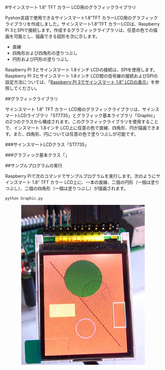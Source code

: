 #サインスマート 1.8″ TFT カラー LCD用のグラフィックライブラリ

Pyshon言語で使用できるサインスマート1.8″TFT カラーLCD用のグラフィックライブラリを作成しました。サインスマート1.8″TFT カラーLCDは、Raspberry Pi 3とSPIで接続します。作成するグラフィックライブラリは、任意の色での描画を可能とし、描画できる図形を次に示します。

* 直線
* 四角形および四角形の塗りつぶし
* 円形および円形の塗りつぶし

Raspberry PI 3とサインスマート 1.8インチ LCDの接続は、SPIを使用します。Raspberry PI 3とサインスマート 1.8インチ LCD間の信号線の接続およびSPIの設定方法については、「[Raspberry PI 3でサインスマート 1.8″ LCDの表示](http://tomosoft.jp/design/?p=7944)」を参照してください。

##グラフィックライブラリ

サインスマート 1.8″ TFT カラー LCD用のグラフィックライブラリは、サインスマートLCDライブラリ「ST7735」とグラフィック基本ライブラリ「Graphic」の2つのクラスから構成されます。このグラフィックライブラリを使用することで、インスマート 1.8インチ LCD上に任意の色で直線、四角形、円が描画できます。また、四角形、円については任意の色で塗りつぶしが可能です。

###サインスマートLCDクラス「ST7735」

###グラフィック基本クラス「」

##サンプルプログラムの実行

Raspberry Piで次のコマンドでサンプルプログラムを実行します。次のようにサインスマート 1.8″ TFT カラー LCD上に、一本の直線、二個の円形（一個は塗りつぶし）、二個の四角形（一個は塗りつぶし）が描画されます。

```
python Graphic.py
```
<div align="center" ><img src="https://github.com/tomosoft-jp/SainSmartLcd/blob/master/images/lcd02.jpg"></div>
